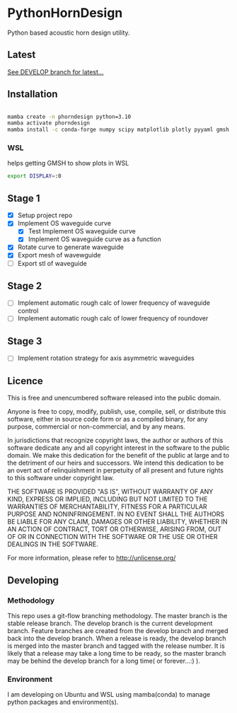 # PythonHornDesign
Python based acoustic horn design utility. 



## Latest
[See DEVELOP branch for latest...](https://github.com/kurtjcu/PythonHornDesign/tree/develop)


## Installation
```bash

mamba create -n phorndesign python=3.10
mamba activate phorndesign
mamba install -c conda-forge numpy scipy matplotlib plotly pyyaml gmsh python-gmsh
```

### WSL
helps getting GMSH to show plots in WSL
```bash
export DISPLAY=:0
```

## Stage 1
- [x] Setup project repo
- [x] Implement OS waveguide curve
    - [x] Test Implement OS waveguide curve
    - [x] Implement OS waveguide curve as a function
- [x] Rotate curve to generate waveguide
- [x] Export mesh of wavewguide
- [ ] Export stl of waveguide

## Stage 2
- [ ] Implement automatic rough calc of lower frequency of waveguide control
- [ ] Implement automatic rough calc of lower frequency of roundover
 
## Stage 3
- [ ] Implement rotation strategy for axis asymmetric waveguides

## Licence
This is free and unencumbered software released into the public domain.

Anyone is free to copy, modify, publish, use, compile, sell, or
distribute this software, either in source code form or as a compiled
binary, for any purpose, commercial or non-commercial, and by any
means.

In jurisdictions that recognize copyright laws, the author or authors
of this software dedicate any and all copyright interest in the
software to the public domain. We make this dedication for the benefit
of the public at large and to the detriment of our heirs and
successors. We intend this dedication to be an overt act of
relinquishment in perpetuity of all present and future rights to this
software under copyright law.

THE SOFTWARE IS PROVIDED "AS IS", WITHOUT WARRANTY OF ANY KIND,
EXPRESS OR IMPLIED, INCLUDING BUT NOT LIMITED TO THE WARRANTIES OF
MERCHANTABILITY, FITNESS FOR A PARTICULAR PURPOSE AND NONINFRINGEMENT.
IN NO EVENT SHALL THE AUTHORS BE LIABLE FOR ANY CLAIM, DAMAGES OR
OTHER LIABILITY, WHETHER IN AN ACTION OF CONTRACT, TORT OR OTHERWISE,
ARISING FROM, OUT OF OR IN CONNECTION WITH THE SOFTWARE OR THE USE OR
OTHER DEALINGS IN THE SOFTWARE.

For more information, please refer to <http://unlicense.org/>

## Developing

### Methodology
This repo uses a git-flow branching methodology. The master branch is the stable release branch. The develop branch is the current development branch. Feature branches are created from the develop branch and merged back into the develop branch. When a release is ready, the develop branch is merged into the master branch and tagged with the release number. It is likely that a release may take a long time to be ready, so the master branch may be behind the develop branch for a long time( or forever...:) ). 

### Environment
I am developing on Ubuntu and WSL using mamba(conda) to manage python packages and environment(s).

